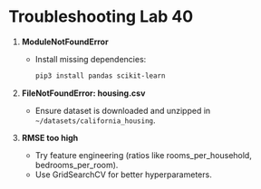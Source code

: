 # Troubleshooting Lab 40

1. **ModuleNotFoundError**
   - Install missing dependencies:
     ```bash
     pip3 install pandas scikit-learn
     ```

2. **FileNotFoundError: housing.csv**
   - Ensure dataset is downloaded and unzipped in `~/datasets/california_housing`.

3. **RMSE too high**
   - Try feature engineering (ratios like rooms_per_household, bedrooms_per_room).
   - Use GridSearchCV for better hyperparameters.
